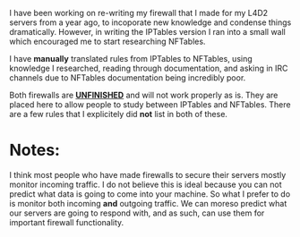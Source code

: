 I have been working on re-writing my firewall that I made for my L4D2 servers from a year ago, to incoporate new knowledge and condense things dramatically. However, in writing the IPTables version I ran into a small wall which encouraged me to start researching NFTables.

I have **manually** translated rules from IPTables to NFTables, using knowledge I researched, reading through documentation, and asking in IRC channels due to NFTables documentation being incredibly poor.

Both firewalls are **<ins>UNFINISHED</ins>** and will not work properly as is. They are placed here to allow people to study between IPTables and NFTables. There are a few rules that I explicitely did **not** list in both of these.

# Notes: 
I think most people who have made firewalls to secure their servers mostly monitor incoming traffic. I do not believe this is ideal because you can not predict what data is going to come into your machine. So what I prefer to do is monitor both incoming **and** outgoing traffic. We can moreso predict what our servers are going to respond with, and as such, can use them for important firewall functionality.